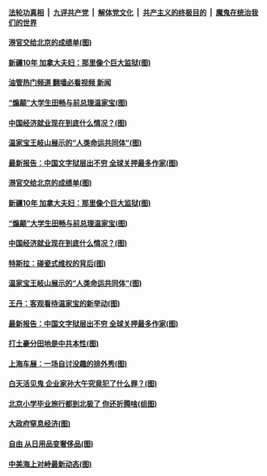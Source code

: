 ####  [法轮功真相](../../../../basic/blob/master/README.md?t=04260901) &nbsp;|&nbsp; [九评共产党](../../../../9ping.md/blob/master/README.md?t=04260901) &nbsp;|&nbsp; [解体党文化](../../../../jtdwh.md/blob/master/README.md?t=04260901)  &nbsp;|&nbsp; [共产主义的终极目的](../../../../gczydzjmd.md/blob/master/README.md?t=04260901) &nbsp;|&nbsp; [魔鬼在统治我们的世界](../../../../mgztzwmdsj.md/blob/master/README.md?t=04260901) 

#### [港官交给北京的成绩单(图)](../pages/p4/969861.md?t=04260901) 

#### [新疆10年 加拿大夫妇：那里像个巨大监狱(图)](../pages/p4/969862.md?t=04260901) 

#### [油管热门频道 翻墙必看视频 新闻](http://159.65.108.143:81/youtube.html)

#### [“煽颠”大学生田畅与前总理温家宝(图)](../pages/p4/969859.md?t=04260901) 

#### [中国经济就业现在到底什么情况？(图)](../pages/p4/969870.md?t=04260901) 

#### [温家宝王岐山展示的“人类命运共同体”(图)](../pages/p4/969826.md?t=04260901) 

#### [最新报告：中国文字狱层出不穷 全球关押最多作家(图)](../pages/p4/969796.md?t=04260901) 

#### [港官交给北京的成绩单(图)](../pages/p4/969861.md?t=04260901) 

#### [新疆10年 加拿大夫妇：那里像个巨大监狱(图)](../pages/p4/969862.md?t=04260901) 

#### [“煽颠”大学生田畅与前总理温家宝(图)](../pages/p4/969859.md?t=04260901) 

#### [中国经济就业现在到底什么情况？(图)](../pages/p4/969870.md?t=04260901) 

#### [特斯拉：碰瓷式维权的背后(图)](../pages/p4/969858.md?t=04260901) 

#### [温家宝王岐山展示的“人类命运共同体”(图)](../pages/p4/969826.md?t=04260901) 

#### [王丹：客观看待温家宝的新举动(图)](../pages/p4/969799.md?t=04260901) 

#### [最新报告：中国文字狱层出不穷 全球关押最多作家(图)](../pages/p4/969796.md?t=04260901) 

#### [打土豪分田地是中共本性(图)](../pages/p4/969795.md?t=04260901) 

#### [上海车展：一场自讨没趣的排外秀(图)](../pages/p4/969794.md?t=04260901) 



#### [白天活见鬼 企业家孙大午究竟犯了什么罪？(图)](../pages/p4/969735.md?t=04260901) 

#### [北京小学毕业旅行都到北极了 你还折腾啥(组图)](../pages/p4/969695.md?t=04260901) 


#### [大政府窒息经济(图)](../pages/p4/969601.md?t=04260901) 

#### [自由 从日用品变奢侈品(图)](../pages/p4/969701.md?t=04260901) 

#### [中美海上对峙最新动态(图)](../pages/p4/969699.md?t=04260901) 



<img src='http://gfw-breaker.win/goodnews/indexes/p4.md' width='0px' height='0px'/>
